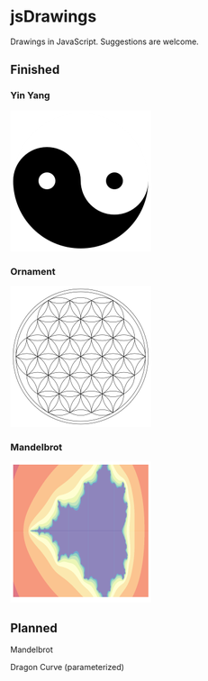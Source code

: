# jsDrawings

Drawings in JavaScript. Suggestions are welcome.

## Finished

### Yin Yang
![Yin Yang result image](img/yinyang_small.png?raw=true "Yin Yang")

### Ornament

![Ornament result image](img/ornament_small.png?raw=true "Ornament")

### Mandelbrot

![Mandelbrot result image](img/mandelbrot_small.png?raw=true "Mandelbrot")



## Planned


Mandelbrot

Dragon Curve (parameterized)